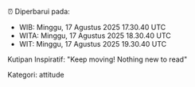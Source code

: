 ⏰ Diperbarui pada:
- WIB: Minggu, 17 Agustus 2025 17.30.40 UTC
- WITA: Minggu, 17 Agustus 2025 18.30.40 UTC
- WIT: Minggu, 17 Agustus 2025 19.30.40 UTC

Kutipan Inspiratif:
"Keep moving! Nothing new to read"


Kategori: attitude

